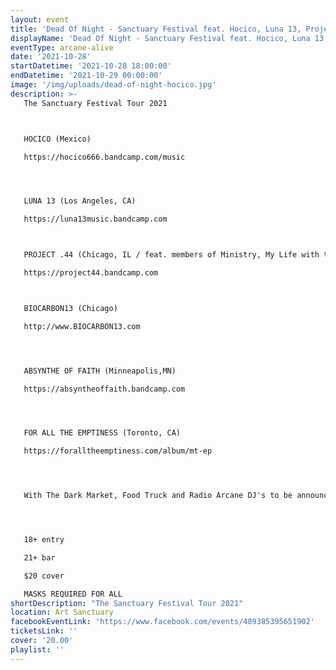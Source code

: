 ```yaml
---
layout: event
title: 'Dead Of Night - Sanctuary Festival feat. Hocico, Luna 13, Project .44, The Dark Market & More!'
displayName: 'Dead Of Night - Sanctuary Festival feat. Hocico, Luna 13, Project .44, The Dark Market & More!'
eventType: arcane-alive
date: '2021-10-28'
startDatetime: '2021-10-28 18:00:00'
endDatetime: '2021-10-29 00:00:00'
image: '/img/uploads/dead-of-night-hocico.jpg'
description: >-
   The Sanctuary Festival Tour 2021



   HOCICO (Mexico)

   https://hocico666.bandcamp.com/music




   LUNA 13 (Los Angeles, CA)

   https://luna13music.bandcamp.com



   PROJECT .44 (Chicago, IL / feat. members of Ministry, My Life with the Thrill Kill Kult, Pigface)

   https://project44.bandcamp.com



   BIOCARBON13 (Chicago)

   http://www.BIOCARBON13.com




   ABSYNTHE OF FAITH (Minneapolis,MN)

   https://absyntheoffaith.bandcamp.com




   FOR ALL THE EMPTINESS (Toronto, CA)

   https://foralltheemptiness.com/album/mt-ep




   With The Dark Market, Food Truck and Radio Arcane DJ's to be announced soon.




   18+ entry

   21+ bar

   $20 cover

   MASKS REQUIRED FOR ALL
shortDescription: "The Sanctuary Festival Tour 2021"
location: Art Sanctuary
facebookEventLink: 'https://www.facebook.com/events/489385395651902'
ticketsLink: ''
cover: '20.00'
playlist: ''
---
```

